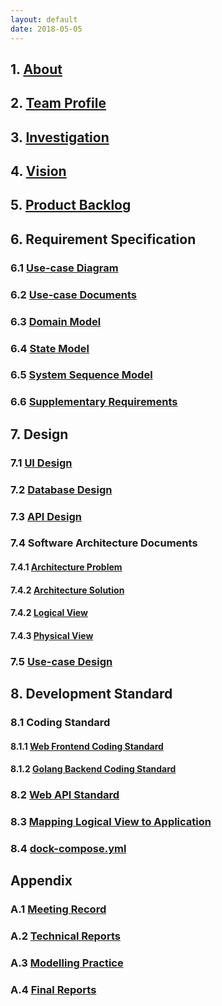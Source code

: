 ```yaml
---
layout: default
date: 2018-05-05
---
```


## 1. [About](./management-docs/about.md)

## 2. [Team Profile](./management-docs/team-profile.md)

## 3. [Investigation](./management-docs/investigation.md)

## 4. [Vision](./management-docs/vision.md)

## 5. [Product Backlog](./management-docs/product.md)

## 6. Requirement Specification

### 6.1 [Use-case Diagram](./model-docs/use-case-model/use-case-model.png)

### 6.2 [Use-case Documents](./model-docs/use-case-model/use-case-model.md)

### 6.3 [Domain Model](./model-docs/domain-model/domain-model.png)

### 6.4 [State Model](./model-docs/state-diagram/state-diagram.png)

### 6.5 [System Sequence Model](./model-docs/system-sequence-diagram/ssd-index-jekyll.md)

### 6.6 [Supplementary Requirements](./management-docs/supplement-requirement.md)

## 7. Design

### 7.1 [UI Design](./model-docs/ui-design/ui-index-jekyll.md)

### 7.2 [Database Design](./model-docs/database-model.pdf)

### 7.3 [API Design](https://github.com/Chun-Ge/Shudong-Backend/blob/dev/apiary.apib)

### 7.4 Software Architecture Documents

#### 7.4.1 [Architecture Problem](./technical-docs/architecture-problems.md)

#### 7.4.2 [Architecture Solution](./technical-docs/architecture-solution.md)

#### 7.4.2 [Logical View](./model-docs/logical-view/uml-package.png)

#### 7.4.3 [Physical View](./model-docs/physical-view/phyview.png)

### 7.5 [Use-case Design](./model-docs/use-case-model/use-case-model.png)

## 8. Development Standard

### 8.1 Coding Standard

#### 8.1.1 [Web Frontend Coding Standard](./technical-docs/web-frontend-code-standard.md)

#### 8.1.2 [Golang Backend Coding Standard](./technical-docs/backend-code-standard.md)

### 8.2 [Web API Standard](./technical-docs/http-restful-api-standard.md)

### 8.3 [Mapping Logical View to Application](#)

### 8.4 [dock-compose.yml](#)

## Appendix

### A.1 [Meeting Record](./meeting-mind-graphs/meeting-index-jekyll.md)

### A.2 [Technical Reports](./reports/)

### A.3 [Modelling Practice](https://github.com/Chun-Ge/modelling-practice)

### A.4 [Final Reports](./reports/)

